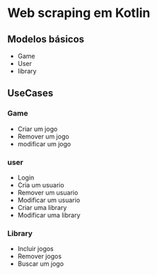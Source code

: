 # Web scraping em Kotlin

## Modelos básicos

- Game
- User
- library

## UseCases

### Game

- Criar um jogo
- Remover um jogo
- modificar um jogo

### user

- Login
- Cria um usuario
- Remover um usuario
- Modificar um usuario
- Criar uma library
- Modificar uma library

### Library

- Incluir jogos
- Remover jogos
- Buscar um jogo